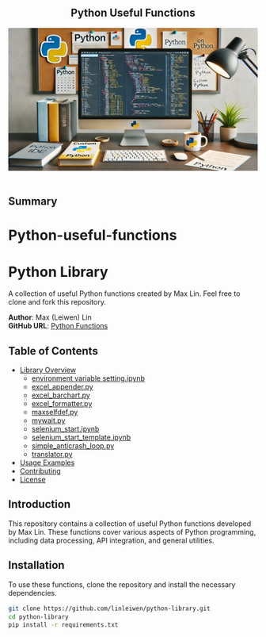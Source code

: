 <h2 align="center">
  Python Useful Functions<br/>
</h2>
<div align="center">
  <img alt="Demo" src="./images/pythonLib.png" />
</div>


<br/>

<center>
</center>


## Summary

# Python-useful-functions
# Python Library

A collection of useful Python functions created by Max Lin. Feel free to clone and fork this repository.

**Author**: Max (Leiwen) Lin  
**GitHub URL**: [Python Functions](https://github.com/linleiwen/Max-useful-tools)

## Table of Contents
- [Library Overview](#library-overview)
  - [environment variable setting.ipynb](#environment-variable-settingipynb)
  - [excel_appender.py](#excel_appenderpy)
  - [excel_barchart.py](#excel_barchartpy)
  - [excel_formatter.py](#excel_formatterpy)
  - [maxselfdef.py](#maxselfdefpy)
  - [mywait.py](#mywaitpy)
  - [selenium_start.ipynb](#selenium_startipynb)
  - [selenium_start_template.ipynb](#selenium_start_templateipynb)
  - [simple_anticrash_loop.py](#simple_anticrash_looppy)
  - [translator.py](#translatorpy)
- [Usage Examples](#usage-examples)
- [Contributing](#contributing)
- [License](#license)

## Introduction
This repository contains a collection of useful Python functions developed by Max Lin. These functions cover various aspects of Python programming, including data processing, API integration, and general utilities.

## Installation
To use these functions, clone the repository and install the necessary dependencies.

```bash
git clone https://github.com/linleiwen/python-library.git
cd python-library
pip install -r requirements.txt
